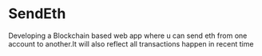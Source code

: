 # SendEth
Developing a Blockchain based web app where u can send eth from one account to another.It will also
reflect all transactions happen in recent time
